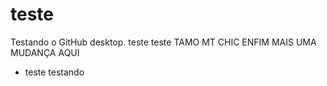 # teste
Testando o GitHub desktop.
teste teste
TAMO MT CHIC
ENFIM MAIS UMA MUDANÇA AQUI 


- teste testando
